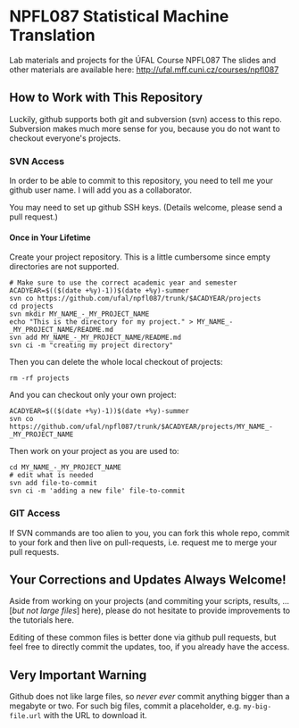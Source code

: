 # NPFL087 Statistical Machine Translation
Lab materials and projects for the ÚFAL Course NPFL087
The slides and other materials are available here:
  http://ufal.mff.cuni.cz/courses/npfl087

## How to Work with This Repository

Luckily, github supports both git and subversion (svn) access to this repo. Subversion makes much more sense for you, because you do not want to checkout everyone's projects.

### SVN Access

In order to be able to commit to this repository, you need to tell me your
github user name. I will add you as a collaborator.

You may need to set up github SSH keys. (Details welcome, please send a pull request.)

#### Once in Your Lifetime

Create your project repository. This is a little cumbersome since empty directories are not supported.

```
# Make sure to use the correct academic year and semester
ACADYEAR=$(($(date +%y)-1))$(date +%y)-summer
svn co https://github.com/ufal/npfl087/trunk/$ACADYEAR/projects
cd projects
svn mkdir MY_NAME_-_MY_PROJECT_NAME
echo "This is the directory for my project." > MY_NAME_-_MY_PROJECT_NAME/README.md
svn add MY_NAME_-_MY_PROJECT_NAME/README.md
svn ci -m "creating my project directory"
```

Then you can delete the whole local checkout of projects:
```
rm -rf projects
```

And you can checkout only your own project:
```
ACADYEAR=$(($(date +%y)-1))$(date +%y)-summer
svn co https://github.com/ufal/npfl087/trunk/$ACADYEAR/projects/MY_NAME_-_MY_PROJECT_NAME
```

Then work on your project as you are used to:

```
cd MY_NAME_-_MY_PROJECT_NAME
# edit what is needed
svn add file-to-commit
svn ci -m 'adding a new file' file-to-commit
```

### GIT Access

If SVN commands are too alien to you, you can fork this whole repo, commit to your fork and then live on pull-requests, i.e. request me to merge your pull requests.


## Your Corrections and Updates Always Welcome!

Aside from working on your projects (and commiting your scripts, results, ... [*but not large files*] here), please do not hesitate to provide improvements to the tutorials here.

Editing of these common files is better done via github pull requests, but feel free to directly commit the updates, too, if you already have the access.

## Very Important Warning

Github does not like large files, so *never ever* commit anything bigger than a
megabyte or two. For such big files, commit a placeholder, e.g.
`my-big-file.url` with the URL to download it.

